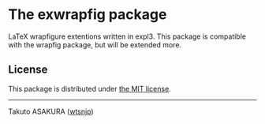 # The exwrapfig package

LaTeX wrapfigure extentions written in expl3. This package is compatible with the wrapfig package, but will be extended more.

## License

This package is distributed under [the MIT license](./LICENSE).

---

Takuto ASAKURA ([wtsnjp](https://twitter.com/wtsnjp))
